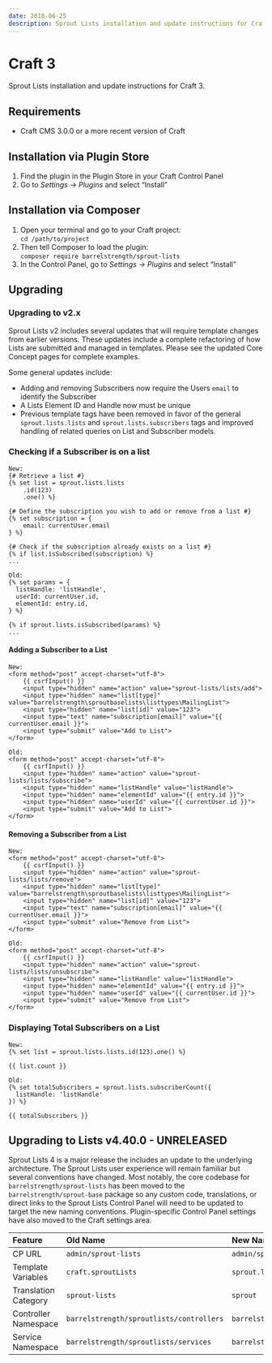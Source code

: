 ```yaml
---
date: 2018-06-25
description: Sprout Lists installation and update instructions for Craft 3.
---
```


# Craft 3

Sprout Lists installation and update instructions for Craft 3.

## Requirements

* Craft CMS 3.0.0 or a more recent version of Craft

## Installation via Plugin Store

1. Find the plugin in the Plugin Store in your Craft Control Panel 
2. Go to _Settings → Plugins_ and select “Install”

## Installation via Composer 

1. Open your terminal and go to your Craft project:<br> `cd /path/to/project`
2. Then tell Composer to load the plugin:<br> `composer require barrelstrength/sprout-lists`
3. In the Control Panel, go to _Settings → Plugins_ and select “Install”

## Upgrading

### Upgrading to v2.x

Sprout Lists v2 includes several updates that will require template changes from earlier versions. These updates include a complete refactoring of how Lists are submitted and managed in templates. Please see the updated Core Concept pages for complete examples.

Some general updates include:

- Adding and removing Subscribers now require the Users `email` to identify the Subscriber
- A Lists Element ID and Handle now must be unique
- Previous template tags have been removed in favor of the general `sprout.lists.lists` and `sprout.lists.subscribers` tags and improved handling of related queries on List and Subscriber models.

### Checking if a Subscriber is on a list

``` twig
New:
{# Retrieve a list #}
{% set list = sprout.lists.lists
    .id(123)
    .one() %}

{# Define the subscription you wish to add or remove from a list #}
{% set subscription = {
    email: currentUser.email
} %}

{# Check if the subscription already exists on a list #}
{% if list.isSubscribed(subscription) %}
...

Old:
{% set params = {
  listHandle: 'listHandle',
  userId: currentUser.id,
  elementId: entry.id,
} %}

{% if sprout.lists.isSubscribed(params) %}
...
```

#### Adding a Subscriber to a List

``` twig
New:
<form method="post" accept-charset="utf-8">
    {{ csrfInput() }}
    <input type="hidden" name="action" value="sprout-lists/lists/add">
    <input type="hidden" name="list[type]" value="barrelstrength\sproutbaselists\listtypes\MailingList">
    <input type="hidden" name="list[id]" value="123">
    <input type="text" name="subscription[email]" value="{{ currentUser.email }}">
    <input type="submit" value="Add to List">
</form>

Old:
<form method="post" accept-charset="utf-8">
    {{ csrfInput() }}
    <input type="hidden" name="action" value="sprout-lists/lists/subscribe">
    <input type="hidden" name="listHandle" value="listHandle">
    <input type="hidden" name="elementId" value="{{ entry.id }}">
    <input type="hidden" name="userId" value="{{ currentUser.id }}">
    <input type="submit" value="Add to List">
</form>
```

#### Removing a Subscriber from a List

``` twig
New:
<form method="post" accept-charset="utf-8">
    {{ csrfInput() }}
    <input type="hidden" name="action" value="sprout-lists/lists/remove">
    <input type="hidden" name="list[type]" value="barrelstrength\sproutbaselists\listtypes\MailingList">
    <input type="hidden" name="list[id]" value="123">
    <input type="text" name="subscription[email]" value="{{ currentUser.email }}">
    <input type="submit" value="Remove from List">
</form>

Old:
<form method="post" accept-charset="utf-8">
    {{ csrfInput() }}
    <input type="hidden" name="action" value="sprout-lists/lists/unsubscribe">
    <input type="hidden" name="listHandle" value="listHandle">
    <input type="hidden" name="elementId" value="{{ entry.id }}">
    <input type="hidden" name="userId" value="{{ currentUser.id }}">
    <input type="submit" value="Remove from List">
</form>
```

### Displaying Total Subscribers on a List

``` twig
New:
{% set list = sprout.lists.lists.id(123).one() %}

{{ list.count }}

Old:
{% set totalSubscribers = sprout.lists.subscriberCount({ 
  listHandle: 'listHandle' 
}) %}

{{ totalSubscribers }}
```

## Upgrading to Lists v4.40.0 - UNRELEASED

Sprout Lists 4 is a major release the includes an update to the underlying architecture. The Sprout Lists user experience will remain familiar but several conventions have changed. Most notably, the core codebase for `barrelstrength/sprout-lists` has been moved to the `barrelstrength/sprout-base` package so any custom code, translations, or direct links to the Sprout Lists Control Panel will need to be updated to target the new naming conventions. Plugin-specific Control Panel settings have also moved to the Craft settings area. 

| Feature | Old Name | New Name |
|:------- |:------   |:------   |
| CP URL | `admin/sprout-lists` | `admin/sprout/lists` |
| Template Variables | `craft.sproutLists` | `sprout.lists` |
| Translation Category | `sprout-lists` | `sprout` |
| Controller Namespace | `barrelstrength/sproutlists/controllers` | `barrelstrength/sproutbase/app/lists/controllers`  |
| Service Namespace | `barrelstrength/sproutlists/services` | `barrelstrength/sproutbase/app/lists/services`  |
